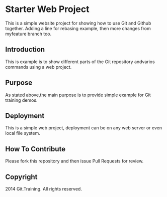 # Starter Web Project

This is a simple website project for
showing how to use Git and Github together. Adding a line for rebasing example, then
more changes from myfeature branch too.

## Introduction

This is example is to show different parts
of the Git repository andvarios commands
using a web project.

## Purpose

As stated above,the main purpose is to
provide simple example for Git training demos.

## Deployment

This is a simple web project, deployment 
can be on any web server or even local
file system.

## How To Contribute

Please fork this repository and then issue Pull Requests for review.

## Copyright
2014 Git.Training. All rights reserved. 